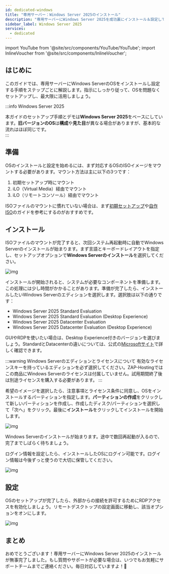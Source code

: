 ```yaml
---
id: dedicated-windows
title: "専用サーバー：Windows Server 2025のインストール"
description: "専用サーバーにWindows Server 2025を成功裏にインストール＆設定して最高のパフォーマンスを実現する方法 → 今すぐチェック"
sidebar_label: Windows Server 2025
services:
  - dedicated
---
```


import YouTube from '@site/src/components/YouTube/YouTube';
import InlineVoucher from '@site/src/components/InlineVoucher';

## はじめに
このガイドでは、専用サーバーにWindows ServerのOSをインストールし設定する手順をステップごとに解説します。指示にしっかり従って、OSを問題なくセットアップし、最大限に活用しましょう。



:::info Windows Server 2025

本ガイドのセットアップ手順とデモは**Windows Server 2025**をベースにしています。**旧バージョンのOS**は**構成**や**見た目**が異なる場合がありますが、基本的な流れはほぼ同じです。  
:::



<InlineVoucher />

## 準備
OSのインストールと設定を始めるには、まず対応するOSのISOイメージをマウントする必要があります。マウント方法は主に以下の3つです：

1. 初期セットアップ時にマウント
2. iLO（Virtual Media）経由でマウント
3. iLO（リモートコンソール）経由でマウント

ISOファイルのマウントに慣れていない場合は、まず[初期セットアップ](dedicated-setup.md)や[自作ISO](dedicated-iso.md)のガイドを参考にするのがおすすめです。



## インストール

ISOファイルのマウントが完了すると、次回システム再起動時に自動でWindows Serverのインストールが始まります。まず言語とキーボードレイアウトを指定し、セットアップオプションで**Windows Serverのインストール**を選択してください。

![img](https://screensaver01.zap-hosting.com/index.php/s/gW4cr5WDGYEdBzw/download)

インストールが開始されると、システムが必要なコンポーネントを準備します。この処理には少し時間がかかることがあります。準備が完了したら、インストールしたいWindows Serverのエディションを選択します。選択肢は以下の通りです：

- Windows Server 2025 Standard Evaluation
- Windows Server 2025 Standard Evaluation (Desktop Experience)
- Windows Server 2025 Datacenter Evaluation
- Windows Server 2025 Datacenter Evaluation (Desktop Experience)

GUIやRDPを使いたい場合は、Desktop Experience付きのバージョンを選びましょう。StandardとDatacenterの違いについては、公式の[Microsoftサイト](https://learn.microsoft.com/en-us/windows-server/get-started/editions-comparison?pivots=windows-server-2025)で詳しく確認できます。

:::warning Windows Serverのエディションとライセンスについて
有効なライセンスキーを持っているエディションを必ず選択してください。ZAP-Hostingではこの商品にWindows Serverのライセンスは付属していません。試用期間終了後は別途ライセンスを購入する必要があります。
:::

希望のイメージを選択したら、注意事項とライセンス条件に同意し、OSをインストールするパーティションを指定します。**パーティションの作成**をクリックして新しいパーティションを作成し、作成したディスク/パーティションを選択して「次へ」をクリック。最後に**インストール**をクリックしてインストールを開始します。

![img](https://screensaver01.zap-hosting.com/index.php/s/2RQcBKiqoJE9MAg/download)

Windows Serverのインストールが始まります。途中で数回再起動が入るので、完了までしばらく待ちましょう。

ログイン情報を設定したら、インストールしたOSにログイン可能です。ログイン情報は今後ずっと使うので大切に保管してください。

![img](https://screensaver01.zap-hosting.com/index.php/s/FiXwH85pT24DYnJ/download)



## 設定

OSのセットアップが完了したら、外部からの接続を許可するためにRDPアクセスを有効化しましょう。リモートデスクトップの設定画面に移動し、該当オプションをオンにします。

![img](https://screensaver01.zap-hosting.com/index.php/s/gCCcTzpn69LpgSr/download)



## まとめ
おめでとうございます！専用サーバーにWindows Server 2025のインストールが無事完了しました。もし質問やサポートが必要な場合は、いつでもお気軽にサポートチームまでご連絡ください。毎日対応していますよ！🙂

<InlineVoucher />